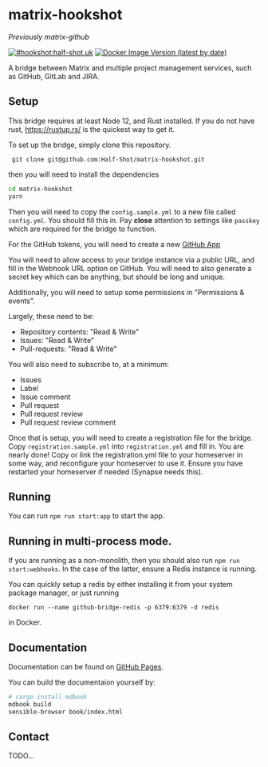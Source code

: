 matrix-hookshot
===============

*Previously matrix-github*

[![#hookshot:half-shot.uk](https://img.shields.io/matrix/github-bridge:half-shot.uk.svg?server_fqdn=chaotic.half-shot.uk&label=%23hookshot:half-shot.uk&logo=matrix)](https://matrix.to/#/#hookshot:half-shot.uk)
[![Docker Image Version (latest by date)](https://img.shields.io/docker/v/halfshot/matrix-hookshot)](https://hub.docker.com/r/halfshot/matrix-hookshot)

A bridge between Matrix and multiple project management services, such as GitHub, GitLab and JIRA.

## Setup

This bridge requires at least Node 12, and Rust installed. If you do not have rust, https://rustup.rs/ is the quickest way to get it.

To set up the bridge, simply clone this repository.

` git clone git@github.com:Half-Shot/matrix-hookshot.git`

then you will need to install the dependencies

```sh
cd matrix-hookshot
yarn
```

Then you will need to copy the `config.sample.yml` to a new file called `config.yml`. You should fill this in. Pay **close** attention to settings like `passkey` which are required for the bridge to function.

For the GitHub tokens, you will need to create a new [GitHub App](https://github.com/settings/apps/new)

You will need to allow access to your bridge instance via a public URL, and fill in the Webhook URL option on GitHub. You will need to also generate a secret key which can be anything, but should be long and unique.

Additionally, you will need to setup some permissions in "Permissions & events".

Largely, these need to be:

- Repository contents: "Read & Write"
- Issues: "Read & Write"
- Pull-requests: "Read & Write"

You will also need to subscribe to, at a minimum:

- Issues
- Label
- Issue comment
- Pull request
- Pull request review
- Pull request review comment

Once that is setup, you will need to create a registration file for the bridge. Copy `registration.sample.yml` into `registration.yml` and fill in. You are nearly done! Copy or link the registration.yml file to your homeserver in some way, and reconfigure your homeserver to use it. Ensure you have restarted your homeserver if needed (Synapse needs this).

## Running

You can run `npm run start:app` to start the app.


## Running in multi-process mode.

If you are running as a non-monolith, then you should also run `npm run start:webhooks`. In the case of the latter, ensure a Redis instance is running. 

You can quickly setup a redis by either installing it from your system package manager, or just running

`docker run --name github-bridge-redis -p 6379:6379 -d redis`

in Docker.

## Documentation

Documentation can be found on [GitHub Pages](https://matrix-org.github.io/matrix-appservice-irc).

You can build the documentaion yourself by:
```sh
# cargo install mdbook
mdbook build
sensible-browser book/index.html
```

## Contact

TODO...